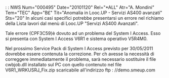  :  : NWS Num="000495" Date="20101120" Rel="*ALL" Atr="A. Mondini" Tem="TEC" App="B£" Tit="Anomalia in Looc.UP - Servizi AS400 avanzati" Sts="20"
In alcuni casi specifici potrebbe presentarsi un errore nel richiamo della Lista lavori dal menù di Looc.UP "Servizi AS400 Avanzati".

Tale errore (CPF3C59)è dovuto ad un problema del System I Access.
Esso si presenta con System I Access V6R1 e sistema operativo V5R4M0.

Nel prossimo Service Pack di System I Access previsto per 30/05/2011 dovrebbe essere contenuta la correzione.
Per ch avesse la necessità di correggere immediatamente il problema, sarà necessario sostituire il file cwbjob.dll installato sul PC con quello contenuto nel file V6R1_WRKUSRJ_Fix.zip scaricabile all'indirizzo ftp : //demo.smeup.com
